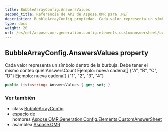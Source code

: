 ```yaml
---
title: BubbleArrayConfig.AnswersValues
second_title: Referencia de API de Aspose.OMR para .NET
description: BubbleArrayConfig propiedad. Cada valor representa un símbolo dentro de la burbuja. Debe tener el mismo conteo queAnswersCount Ejemplo nueva cadena A B C D Ejemplo nueva cadena 1 2 3 4
type: docs
weight: 20
url: /es/net/aspose.omr.generation.config.elements.customanswersheet/bubblearrayconfig/answersvalues/
---
```

## BubbleArrayConfig.AnswersValues property

Cada valor representa un símbolo dentro de la burbuja. Debe tener el mismo conteo que!:AnswersCount Ejemplo: nueva cadena[] {"A", "B", "C", "D"} Ejemplo: nueva cadena[] {"1", "2", "3", "4"}

```csharp
public List<string> AnswersValues { get; set; }
```

### Ver también

* class [BubbleArrayConfig](../)
* espacio de nombres [Aspose.OMR.Generation.Config.Elements.CustomAnswerSheet](../../bubblearrayconfig/)
* asamblea [Aspose.OMR](../../../)


